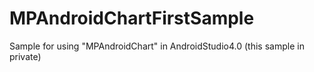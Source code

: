 # MPAndroidChartFirstSample
Sample for using "MPAndroidChart" in AndroidStudio4.0 (this sample in private)

